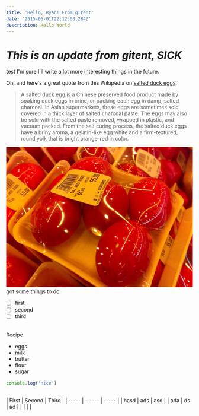 ```yaml
---
title: 'Hello, Ryan! From gitent'
date: '2015-05-01T22:12:03.284Z'
description: Hello World
---
```

# *This is an update from gitent, **SICK***

test
I'm sure I'll write a lot more interesting things in the future.

Oh, and here's a great quote from this Wikipedia on
[salted duck eggs](https://en.wikipedia.org/wiki/Salted_duck_egg).

> A salted duck egg is a Chinese preserved food product made by soaking duck
> eggs in brine, or packing each egg in damp, salted charcoal. In Asian
> supermarkets, these eggs are sometimes sold covered in a thick layer of salted
> charcoal paste. The eggs may also be sold with the salted paste removed,
> wrapped in plastic, and vacuum packed. From the salt curing process, the
> salted duck eggs have a briny aroma, a gelatin-like egg white and a
> firm-textured, round yolk that is bright orange-red in color.

![Chinese Salty Egg](./salty_egg.jpg)
got some things to do

* [ ] first
* [ ] second
* [ ] third

<br>
Recipe

* eggs
* milk
* butter
* flour
* sugar

``` javascript
console.log('nice')
```
<br>
| First | Second | Third |
| ----- | ------ | ----- |
| hasd | ads | asd |
| ada | ds | ad |
|  |  |  |
